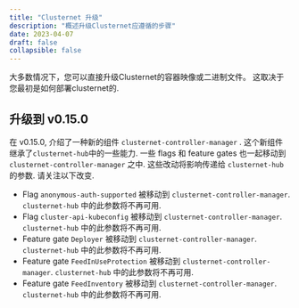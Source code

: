 ```yaml
---
title: "Clusternet 升级"
description: "概述升级Clusternet应遵循的步骤"
date: 2023-04-07
draft: false
collapsible: false
---
```


大多数情况下，您可以直接升级Clusternet的容器映像或二进制文件。 这取决于您最初是如何部署clusternet的.

## 升级到 v0.15.0

在 v0.15.0, 介绍了一种新的组件 `clusternet-controller-manager` . 这个新组件 继承了`clusternet-hub`中的一些能力. 一些 flags 和 feature gates 也一起移动到
`clusternet-controller-manager` 之中. 这些改动将影响传递给 `clusternet-hub`的参数.
请关注以下改变.

- Flag `anonymous-auth-supported` 被移动到 `clusternet-controller-manager`.  
  `clusternet-hub` 中的此参数将不再可用.
- Flag `cluster-api-kubeconfig` 被移动到 `clusternet-controller-manager`. 
  `clusternet-hub` 中的此参数将不再可用.
- Feature gate `Deployer` 被移动到 `clusternet-controller-manager`. 
  `clusternet-hub` 中的此参数将不再可用.
- Feature gate `FeedInUseProtection` 被移动到 `clusternet-controller-manager`. 
  `clusternet-hub` 中的此参数将不再可用.
- Feature gate `FeedInventory` 被移动到 `clusternet-controller-manager`. 
   `clusternet-hub` 中的此参数将不再可用.
